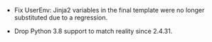 - Fix UserEnv: Jinja2 variables in the final template were no longer substituted due to a regression.

- Drop Python 3.8 support to match reality since 2.4.31.
